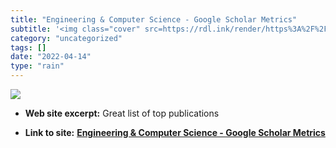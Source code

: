 ```yaml
---
title: "Engineering & Computer Science - Google Scholar Metrics"
subtitle: '<img class="cover" src=https://rdl.ink/render/https%3A%2F%2Fscholar.google.com%2Fcitations%3Fview_op...'
category: "uncategorized"
tags: []
date: "2022-04-14"
type: "rain"
---
```

<img class="cover" src=https://rdl.ink/render/https%3A%2F%2Fscholar.google.com%2Fcitations%3Fview_op%3Dtop_venues%26hl%3Den%26vq%3Deng>



* **Web site excerpt:** Great list of top publications

* **Link to site:** **[Engineering & Computer Science - Google Scholar Metrics](https://scholar.google.com/citations?view_op=top_venues&hl=en&vq=eng)**